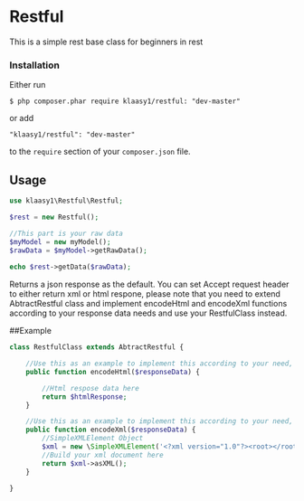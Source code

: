 # Restful
This is a simple rest base class for beginners in rest

### Installation

Either run

```
$ php composer.phar require klaasy1/restful: "dev-master"
```

or add

```
"klaasy1/restful": "dev-master"
```

to the ```require``` section of your `composer.json` file.

## Usage
```php
use klaasy1\Restful\Restful;

$rest = new Restful();

//This part is your raw data
$myModel = new myModel();
$rawData = $myModel->getRawData();
       
echo $rest->getData($rawData);
```
Returns a json response as the default.
You can set Accept request header to either return xml or html respone, please note that you need to extend AbtractRestful class and implement encodeHtml and encodeXml functions according to your response data needs and use your RestfulClass instead.

##Example
```php
class RestfulClass extends AbtractRestful {

    //Use this as an example to implement this according to your need, or just overide this function
    public function encodeHtml($responseData) {

        //Html respose data here
        return $htmlResponse;
    }

    //Use this as an example to implement this according to your need, or just overide this function
    public function encodeXml($responseData) {
        //SimpleXMLElement Object
        $xml = new \SimpleXMLElement('<?xml version="1.0"?><root></root>');
        //Build your xml document here
        return $xml->asXML();
    }

}

